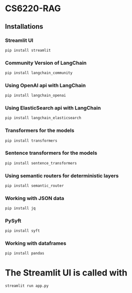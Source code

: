 # CS6220-RAG

## Installations 

### Streamlit UI
```sh
pip install streamlit
```

### Community Version of LangChain
```sh
pip install langchain_community
```

### Using OpenAI api with LangChain 
```sh
pip install langchain_openai
```


### Using ElasticSearch api with LangChain 
```sh
pip install langchain_elasticsearch
```

### Transformers for the models
```sh
pip install transformers
```

### Sentence transformers for the models
```sh
pip install sentence_transformers
```


### Using semantic routers for deterministic layers
```sh
pip install semantic_router
```


### Working with JSON data
```sh
pip install jq
```
### PySyft
```sh
pip install syft
```

### Working with dataframes
```sh
pip install pandas
```

# The Streamlit UI is called with 
```sh
streamlit run app.py
```
